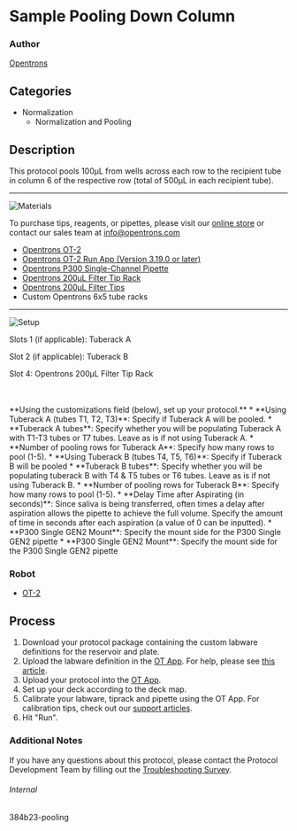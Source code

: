 # Sample Pooling Down Column

### Author
[Opentrons](https://opentrons.com/)



## Categories
* Normalization
	* Normalization and Pooling


## Description
This protocol pools 100µL from wells across each row to the recipient tube in column 6 of the respective row (total of 500µL in each recipient tube).


---
![Materials](https://s3.amazonaws.com/opentrons-protocol-library-website/custom-README-images/001-General+Headings/materials.png)

To purchase tips, reagents, or pipettes, please visit our [online store](https://shop.opentrons.com/) or contact our sales team at [info@opentrons.com](mailto:info@opentrons.com)

* [Opentrons OT-2](https://shop.opentrons.com/collections/ot-2-robot/products/ot-2)
* [Opentrons OT-2 Run App (Version 3.19.0 or later)](https://opentrons.com/ot-app/)
* [Opentrons P300 Single-Channel Pipette](https://shop.opentrons.com/collections/ot-2-pipettes)
* [Opentrons 200µL Filter Tip Rack](https://shop.opentrons.com/collections/opentrons-tips/products/opentrons-200ul-filter-tips)
* [Opentrons 200µL Filter Tips](hhttps://shop.opentrons.com/collections/opentrons-tips/products/opentrons-200ul-filter-tips)
* Custom Opentrons 6x5 tube racks



---
![Setup](https://s3.amazonaws.com/opentrons-protocol-library-website/custom-README-images/001-General+Headings/Setup.png)

Slots 1 (if applicable): Tuberack A

Slot 2 (if applicable): Tuberack B

Slot 4: Opentrons 200µL Filter Tip Rack

</br>
</br>
**Using the customizations field (below), set up your protocol.**
* **Using Tuberack A (tubes T1, T2, T3)**: Specify if Tuberack A will be pooled.
* **Tuberack A tubes**: Specify whether you will be populating Tuberack A with T1-T3 tubes or T7 tubes. Leave as is if not using Tuberack A.
* **Number of pooling rows for Tuberack A**: Specify how many rows to pool (1-5).
* **Using Tuberack B (tubes T4, T5, T6)**: Specify if Tuberack B will be pooled
* **Tuberack B tubes**: Specify whether you will be populating tuberack B with T4 & T5 tubes or T6 tubes. Leave as is if not using Tuberack B.
* **Number of pooling rows for Tuberack B**: Specify how many rows to pool (1-5).
* **Delay Time after Aspirating (in seconds)**: Since saliva is being transferred, often times a delay after aspiration allows the pipette to achieve the full volume. Specify the amount of time in seconds after each aspiration (a value of 0 can be inputted).
* **P300 Single GEN2 Mount**: Specify the mount side for the P300 Single GEN2 pipette
* **P300 Single GEN2 Mount**: Specify the mount side for the P300 Single GEN2 pipette

### Robot
* [OT-2](https://opentrons.com/ot-2)

## Process

1. Download your protocol package containing the custom labware definitions for the reservoir and plate.
2. Upload the labware definition in the [OT App](https://opentrons.com/ot-app). For help, please see [this article](https://support.opentrons.com/en/articles/3136506-using-labware-in-your-protocols).
3. Upload your protocol into the [OT App](https://opentrons.com/ot-app).
4. Set up your deck according to the deck map.
5. Calibrate your labware, tiprack and pipette using the OT App. For calibration tips, check out our [support articles](https://support.opentrons.com/en/collections/1559720-guide-for-getting-started-with-the-ot-2).
6. Hit "Run".

### Additional Notes
If you have any questions about this protocol, please contact the Protocol Development Team by filling out the [Troubleshooting Survey](https://protocol-troubleshooting.paperform.co/).

###### Internal
384b23-pooling
